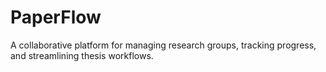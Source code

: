 # PaperFlow
A collaborative platform for managing research groups, tracking progress, and streamlining thesis workflows.
